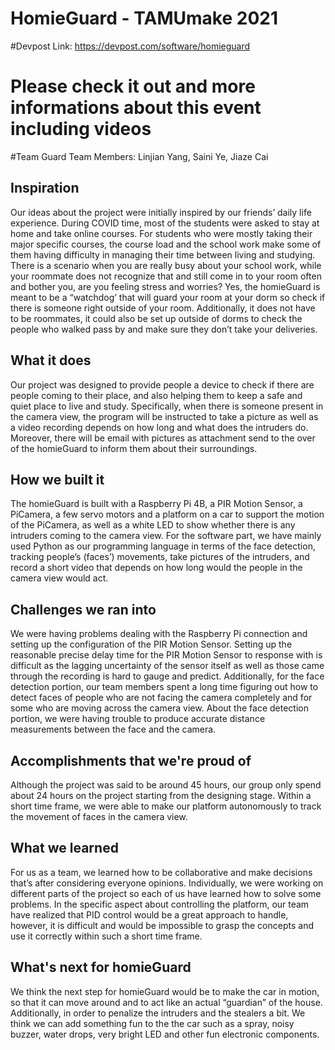 # HomieGuard - TAMUmake 2021 
#Devpost Link: https://devpost.com/software/homieguard
# Please check it out and more informations about this event including videos
 
#Team Guard
Team Members: Linjian Yang, Saini Ye, Jiaze Cai

## Inspiration
Our ideas about the project were initially inspired by our friends’ daily life experience. During COVID time, most of the students were asked to stay at home and take online courses. For students who were mostly taking their major specific courses, the course load and the school work make some of them having difficulty in managing their time between living and studying. There is a scenario when you are really busy about your school work, while your roommate does not recognize that and still come in to your room often and bother you, are you feeling stress and worries? Yes, the homieGuard is meant to be a “watchdog’ that will guard your room at your dorm so check if there is someone right outside of your room. Additionally, it does not have to be roommates, it could also be set up outside of dorms to check the people who walked pass by and make sure they don’t take your deliveries. 


## What it does
Our project was designed to provide people a device to check if there are people coming to their place, and also helping them to keep a safe and quiet place to live and study. Specifically, when there is someone present in the camera view, the program will be instructed to take a picture as well as a video recording depends on how long and what does the intruders do. Moreover, there will be email with pictures as attachment send to the over of the homieGuard to inform them about their surroundings. 


## How we built it
The homieGuard is built with a Raspberry Pi 4B, a PIR Motion Sensor, a PiCamera, a few servo motors and a platform on a car to support the motion of the PiCamera, as well as a white LED to show whether there is any intruders coming to the camera view. For the software part, we have mainly used Python as our programming language in terms of the face detection, tracking people’s (faces’) movements, take pictures of the intruders, and record a short video that depends on how long would the people in the camera view would act. 


## Challenges we ran into
We were having problems dealing with the Raspberry Pi connection and setting up the configuration of the PIR Motion Sensor. Setting up the reasonable precise delay time for the PIR Motion Sensor to response with is difficult as the lagging uncertainty of the sensor itself as well as those came through the recording is hard to gauge and predict. Additionally, for the face detection portion, our team members spent a long time figuring out how to detect faces of people who are not facing the camera completely and for some who are moving across the camera view. About the face detection portion, we were having trouble to produce accurate distance measurements between the face and the camera. 


## Accomplishments that we're proud of
Although the project was said to be around 45 hours, our group only spend about 24 hours on the project starting from the designing stage. Within a short time frame, we were able to make our platform autonomously to track the movement of faces in the camera view. 


## What we learned
For us as a team, we learned how to be collaborative and make decisions that’s after considering everyone opinions. Individually, we were working on different parts of the project so each of us have learned how to solve some problems. In the specific aspect about controlling the platform, our team have realized that PID control would be a great approach to handle, however, it is difficult and would be impossible to grasp the concepts and use it correctly within such a short time frame. 


## What's next for homieGuard
We think the next step for homieGuard would be to make the car in motion, so that it can move around and to act like an actual “guardian” of the house. Additionally, in order to penalize the intruders and the stealers a bit. We think we can add something fun to the the car such as a spray, noisy buzzer, water drops, very bright LED and other fun electronic components.
